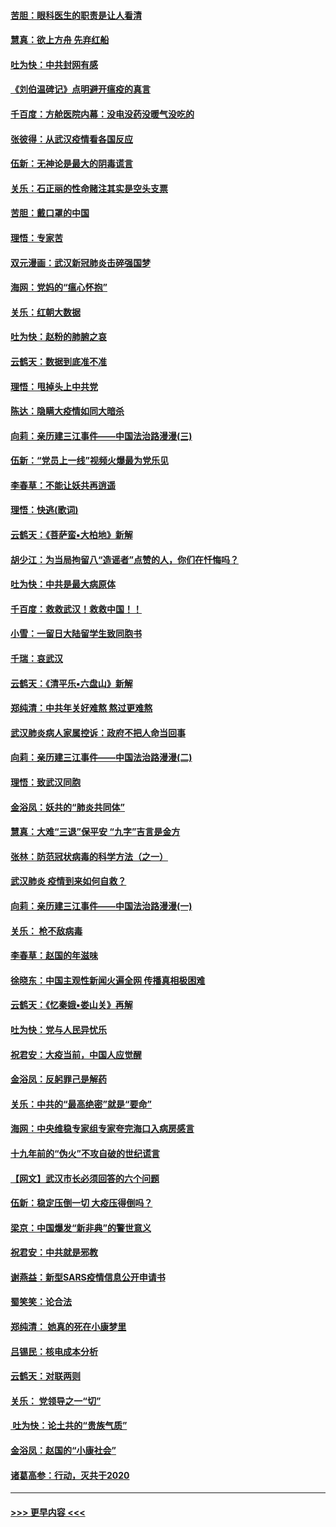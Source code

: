#### [苦胆：眼科医生的职责是让人看清](../pages/nsc993/n11853840.md?t=02090711) 
#### [慧真：欲上方舟 先弃红船](../pages/nsc993/n11853483.md?t=02090711) 
#### [吐为快：中共封网有感](../pages/nsc993/n11852575.md?t=02090711) 
#### [《刘伯温碑记》点明避开瘟疫的真言](../pages/nsc993/n11852128.md?t=02090711) 
#### [千百度：方舱医院内幕：没电没药没暖气没吃的](../pages/nsc993/n11850211.md?t=02090711) 
#### [张彼得：从武汉疫情看各国反应](../pages/nsc993/n11850102.md?t=02090711) 
#### [伍新：无神论是最大的阴毒谎言](../pages/nsc993/n11846129.md?t=02090711) 
#### [关乐：石正丽的性命赌注其实是空头支票](../pages/nsc993/n11846109.md?t=02090711) 
#### [苦胆：戴口罩的中国](../pages/nsc993/n11845576.md?t=02090711) 
#### [理悟：专家苦](../pages/nsc993/n11845564.md?t=02090711) 
#### [双元漫画：武汉新冠肺炎击碎强国梦](../pages/nsc993/n11843320.md?t=02090711) 
#### [海网：党妈的“瘟心怀抱”](../pages/nsc993/n11840740.md?t=02090711) 
#### [关乐：红朝大数据](../pages/nsc993/n11840675.md?t=02090711) 
#### [吐为快：赵粉的肺腑之哀](../pages/nsc993/n11840618.md?t=02090711) 
#### [云鹤天：数据到底准不准](../pages/nsc993/n11840325.md?t=02090711) 
#### [理悟：甩掉头上中共党](../pages/nsc993/n11838826.md?t=02090711) 
#### [陈达：隐瞒大疫情如同大暗杀](../pages/nsc993/n11838771.md?t=02090711) 
#### [向莉：亲历建三江事件——中国法治路漫漫(三)](../pages/nsc993/n11831825.md?t=02090711) 
#### [伍新：“党员上一线”视频火爆最为党乐见](../pages/nsc993/n11838200.md?t=02090711) 
#### [李春草：不能让妖共再逍遥](../pages/nsc993/n11838102.md?t=02090711) 
#### [理悟：快逃(歌词)](../pages/nsc993/n11838083.md?t=02090711) 
#### [云鹤天：《菩萨蛮▪大柏地》新解](../pages/nsc993/n11838059.md?t=02090711) 
#### [胡少江：为当局拘留八“造谣者”点赞的人，你们在忏悔吗？](../pages/nsc993/n11836801.md?t=02090711) 
#### [吐为快：中共是最大病原体](../pages/nsc993/n11836748.md?t=02090711) 
#### [千百度：救救武汉！救救中国！！](../pages/nsc993/n11836145.md?t=02090711) 
#### [小雪：一留日大陆留学生致同胞书](../pages/nsc993/n11834624.md?t=02090711) 
#### [千瑞：哀武汉](../pages/nsc993/n11833647.md?t=02090711) 
#### [云鹤天：《清平乐▪六盘山》新解](../pages/nsc993/n11833611.md?t=02090711) 
#### [郑纯清：中共年关好难熬 熬过更难熬](../pages/nsc993/n11833489.md?t=02090711) 
#### [武汉肺炎病人家属控诉：政府不把人命当回事](../pages/nsc993/n11833205.md?t=02090711) 
#### [向莉：亲历建三江事件——中国法治路漫漫(二)](../pages/nsc993/n11829102.md?t=02090711) 
#### [理悟：致武汉同胞](../pages/nsc993/n11831522.md?t=02090711) 
#### [金浴凤：妖共的“肺炎共同体”](../pages/nsc993/n11829448.md?t=02090711) 
#### [慧真：大难“三退”保平安 “九字”吉言是金方](../pages/nsc993/n11829501.md?t=02090711) 
#### [张林：防范冠状病毒的科学方法（之一）](../pages/nsc993/n11828618.md?t=02090711) 
#### [武汉肺炎 疫情到来如何自救？](../pages/nsc993/n11827632.md?t=02090711) 
#### [向莉：亲历建三江事件——中国法治路漫漫(一)](../pages/nsc993/n11827190.md?t=02090711) 
#### [关乐： 枪不敌病毒](../pages/nsc993/n11826746.md?t=02090711) 
#### [李春草：赵国的年滋味](../pages/nsc993/n11826321.md?t=02090711) 
#### [徐晓东：中国主观性新闻火遍全网 传播真相极困难](../pages/nsc993/n11826508.md?t=02090711) 
#### [云鹤天：《忆秦娥▪娄山关》再解](../pages/nsc993/n11824682.md?t=02090711) 
#### [吐为快：党与人民异忧乐](../pages/nsc993/n11824660.md?t=02090711) 
#### [祝君安：大疫当前，中国人应觉醒](../pages/nsc993/n11821946.md?t=02090711) 
#### [金浴凤：反躬罪己是解药](../pages/nsc993/n11820280.md?t=02090711) 
#### [关乐：中共的“最高绝密”就是“要命”](../pages/nsc993/n11816946.md?t=02090711) 
#### [海网：中央维稳专家组专家夸完海口入病房感言](../pages/nsc993/n11815138.md?t=02090711) 
#### [十九年前的“伪火”不攻自破的世纪谎言](../pages/nsc993/n11813238.md?t=02090711) 
#### [【网文】武汉市长必须回答的六个问题](../pages/nsc993/n11813848.md?t=02090711) 
#### [伍新：稳定压倒一切 大疫压得倒吗？](../pages/nsc993/n11812634.md?t=02090711) 
#### [梁京：中国爆发“新非典”的警世意义](../pages/nsc993/n11812554.md?t=02090711) 
#### [祝君安：中共就是邪教](../pages/nsc993/n11812431.md?t=02090711) 
#### [谢燕益：新型SARS疫情信息公开申请书](../pages/nsc993/n11808840.md?t=02090711) 
#### [蜀笑笑：论合法](../pages/nsc993/n11808064.md?t=02090711) 
#### [郑纯清： 她真的死在小康梦里](../pages/nsc993/n11806623.md?t=02090711) 
#### [吕锡民：核电成本分析](../pages/nsc993/n11806284.md?t=02090711) 
#### [云鹤天：对联两则](../pages/nsc993/n11805957.md?t=02090711) 
#### [关乐： 党领导之一“切”](../pages/nsc993/n11804505.md?t=02090711) 
#### [ 吐为快：论土共的“贵族气质”](../pages/nsc993/n11804490.md?t=02090711) 
#### [金浴凤：赵国的“小康社会”](../pages/nsc993/n11804452.md?t=02090711) 
#### [诸葛高参：行动，灭共于2020](../pages/nsc993/n11804120.md?t=02090711) 

----
#### [ >>> 更早内容 <<< ](../indexes/nsc993-earlier.md)
